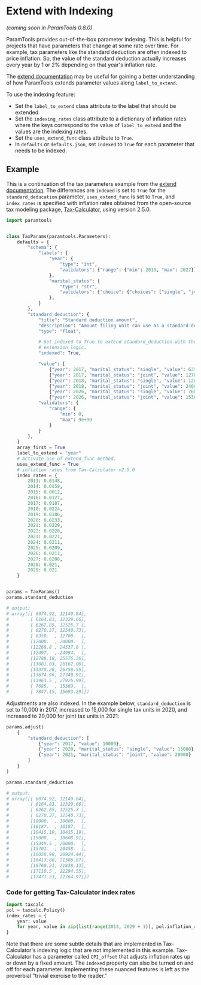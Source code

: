 # Extend with Indexing

*(coming soon in ParamTools 0.8.0)*

ParamTools provides out-of-the-box parameter indexing. This is helpful for projects that have parameters that change at some rate over time. For example, tax parameters like the standard deduction are often indexed to price inflation. So, the value of the standard deduction actually increases every year by 1 or 2% depending on that year's inflation rate.

The [extend documentation](/api/extend/) may be useful for gaining a better understanding of how ParamTools extends parameter values along `label_to_extend`.

To use the indexing feature:

 - Set the `label_to_extend` class attribute to the label that should be extended
 - Set the `indexing_rates` class attribute to a dictionary of inflation rates where the keys correspond to the value of `label_to_extend` and the values are the indexing rates.
 - Set the `uses_extend_func` class attribute to `True`.
 - In `defaults` or `defaults.json`, set `indexed` to `True` for each parameter that needs to be indexed.

## Example

This is a continuation of the tax parameters example from the [extend documentation](/api/extend/). The differences are `indexed` is set to `True` for the `standard_deducation` parameter, `uses_extend_func` is set to `True`, and `index_rates` is specified with inflation rates obtained from the open-source tax modeling package, [Tax-Calculator](https://github.com/PSLmodels/Tax-Calculator/), using version 2.5.0.

```python
import paramtools


class TaxParams(paramtools.Parameters):
    defaults = {
        "schema": {
            "labels": {
                "year": {
                    "type": "int",
                    "validators": {"range": {"min": 2013, "max": 2027}}
                },
                "marital_status": {
                    "type": "str",
                    "validators": {"choice": {"choices": ["single", "joint"]}}
                },
            }
        },
        "standard_deduction": {
            "title": "Standard deduction amount",
            "description": "Amount filing unit can use as a standard deduction.",
            "type": "float",

            # Set indexed to True to extend standard_deduction with the built-in
            # extension logic.
            "indexed": True,

            "value": [
                {"year": 2017, "marital_status": "single", "value": 6350},
                {"year": 2017, "marital_status": "joint", "value": 12700},
                {"year": 2018, "marital_status": "single", "value": 12000},
                {"year": 2018, "marital_status": "joint", "value": 24000},
                {"year": 2026, "marital_status": "single", "value": 7685},
                {"year": 2026, "marital_status": "joint", "value": 15369}],
            "validators": {
                "range": {
                    "min": 0,
                    "max": 9e+99
                }
            }
        },
    }
    array_first = True
    label_to_extend = "year"
    # Activate use of extend_func method.
    uses_extend_func = True
    # inflation rates from Tax-Calculator v2.5.0
    index_rates = {
        2013: 0.0148,
        2014: 0.0159,
        2015: 0.0012,
        2016: 0.0127,
        2017: 0.0187,
        2018: 0.0224,
        2019: 0.0186,
        2020: 0.0233,
        2021: 0.0229,
        2022: 0.0228,
        2023: 0.0221,
        2024: 0.0211,
        2025: 0.0209,
        2026: 0.0211,
        2027: 0.0208,
        2028: 0.021,
        2029: 0.021
    }


params = TaxParams()
params.standard_deduction

# output:
# array([[ 6074.92, 12149.84],
#        [ 6164.83, 12329.66],
#        [ 6262.85, 12525.7 ],
#        [ 6270.37, 12540.73],
#        [ 6350.  , 12700.  ],
#        [12000.  , 24000.  ],
#        [12268.8 , 24537.6 ],
#        [12497.  , 24994.  ],
#        [12788.18, 25576.36],
#        [13081.03, 26162.06],
#        [13379.28, 26758.55],
#        [13674.96, 27349.91],
#        [13963.5 , 27926.99],
#        [ 7685.  , 15369.  ],
#        [ 7847.15, 15693.29]])
```

Adjustments are also indexed. In the example below, `standard_deduction` is set to 10,000 in 2017, increased to 15,000 for single tax units in 2020, and increased to 20,000 for joint tax units in 2021:

```python
params.adjust(
    {
        "standard_deduction": [
            {"year": 2017, "value": 10000},
            {"year": 2020, "marital_status": "single", "value": 15000},
            {"year": 2021, "marital_status": "joint", "value": 20000}
        ]
    }
)

params.standard_deduction

# output:
# array([[ 6074.92, 12149.84],
#        [ 6164.83, 12329.66],
#        [ 6262.85, 12525.7 ],
#        [ 6270.37, 12540.73],
#        [10000.  , 10000.  ],
#        [10187.  , 10187.  ],
#        [10415.19, 10415.19],
#        [15000.  , 10608.91],
#        [15349.5 , 20000.  ],
#        [15701.  , 20458.  ],
#        [16058.98, 20924.44],
#        [16413.88, 21386.87],
#        [16760.21, 21838.13],
#        [17110.5 , 22294.55],
#        [17471.53, 22764.97]])

```


### Code for getting Tax-Calculator index rates

```python
import taxcalc
pol = taxcalc.Policy()
index_rates = {
    year: value
    for year, value in zip(list(range(2013, 2029 + 1)), pol.inflation_rates())
}

```

Note that there are some subtle details that are implemented in Tax-Calculator's indexing logic that are not implemented in this example. Tax-Calculator has a parameter called `CPI_offset` that adjusts inflation rates up or down by a fixed amount. The `indexed` property can also be turned on and off for each parameter. Implementing these nuanced features is left as the proverbial "trivial exercise to the reader."
